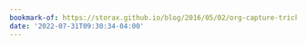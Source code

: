```yaml
---
bookmark-of: https://storax.github.io/blog/2016/05/02/org-capture-tricks/
date: '2022-07-31T09:30:34-04:00'
---
```

